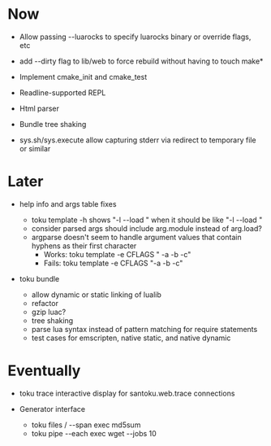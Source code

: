 # Now

- Allow passing --luarocks to specify luarocks binary or override flags, etc
- add --dirty flag to lib/web to force rebuild without having to touch make*

- Implement cmake_init and cmake_test

- Readline-supported REPL
- Html parser
- Bundle tree shaking
- sys.sh/sys.execute allow capturing stderr via redirect to temporary file or
  similar

# Later

- help info and args table fixes
    - toku template -h shows "-l --load <load>" when it should be like "-l
      --load <module>"
    - consider parsed args should include arg.module instead of arg.load?
    - argparse doesn't seem to handle argument values that contain hyphens as
      their first character
        - Works: toku template -e CFLAGS " -a -b -c"
        - Fails: toku template -e CFLAGS "-a -b -c"

- toku bundle
    - allow dynamic or static linking of lualib
    - refactor
    - gzip luac?
    - tree shaking
    - parse lua syntax instead of pattern matching for require statements
    - test cases for emscripten, native static, and native dynamic

# Eventually

- toku trace interactive display for santoku.web.trace connections

- Generator interface
    - toku files / --span exec md5sum
    - toku pipe --each exec wget --jobs 10
